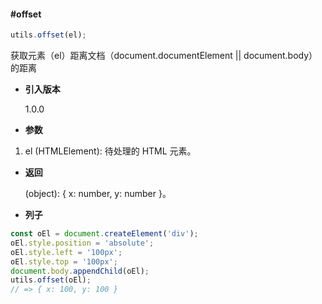 #### #offset

```javascript
utils.offset(el);
```

获取元素（el）距离文档（document.documentElement || document.body）的距离

- **引入版本**

    1.0.0

- **参数**

1. el (HTMLElement): 待处理的 HTML 元素。

- **返回**

    (object): { x: number, y: number }。

- **列子**

```javascript
const oEl = document.createElement('div');
oEl.style.position = 'absolute';
oEl.style.left = '100px';
oEl.style.top = '100px';
document.body.appendChild(oEl);
utils.offset(oEl);
// => { x: 100, y: 100 }
```
